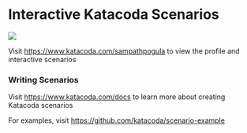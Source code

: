 # Interactive Katacoda Scenarios

[![](http://shields.katacoda.com/katacoda/sampathpogula/count.svg)](https://www.katacoda.com/sampathpogula "Get your profile on Katacoda.com")

Visit https://www.katacoda.com/sampathpogula to view the profile and interactive scenarios

### Writing Scenarios
Visit https://www.katacoda.com/docs to learn more about creating Katacoda scenarios

For examples, visit https://github.com/katacoda/scenario-example
